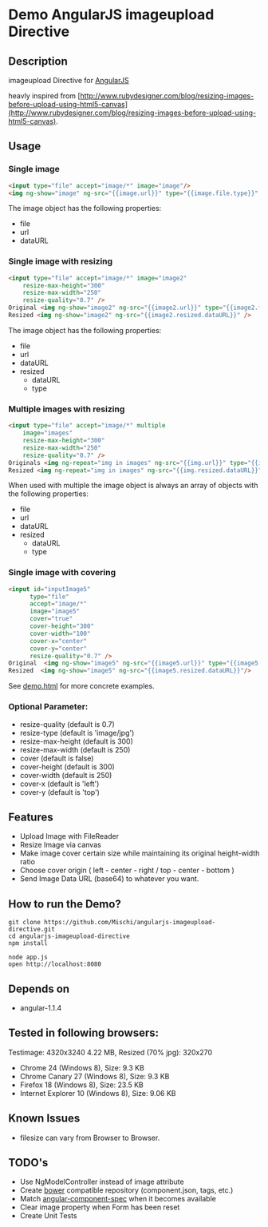 Demo AngularJS imageupload Directive
===============================

## Description

imageupload Directive for [AngularJS](http://angularjs.org/)

heavly inspired from [http://www.rubydesigner.com/blog/resizing-images-before-upload-using-html5-canvas](http://www.rubydesigner.com/blog/resizing-images-before-upload-using-html5-canvas).


## Usage

### Single image 

```html
<input type="file" accept="image/*" image="image"/>
<img ng-show="image" ng-src="{{image.url}}" type="{{image.file.type}}" />
```

The image object has the following properties:

- file
- url
- dataURL

### Single image with resizing

```html
<input type="file" accept="image/*" image="image2"
    resize-max-height="300"
    resize-max-width="250"
    resize-quality="0.7" />
Original <img ng-show="image2" ng-src="{{image2.url}}" type="{{image2.file.type}}" />
Resized <img ng-show="image2" ng-src="{{image2.resized.dataURL}}" />
```

The image object has the following properties:

- file
- url
- dataURL
- resized
    - dataURL
    - type

### Multiple images with resizing

```html
<input type="file" accept="image/*" multiple
    image="images"
    resize-max-height="300"
    resize-max-width="250"
    resize-quality="0.7" />
Originals <img ng-repeat="img in images" ng-src="{{img.url}}" type="{{img.file.type}}" />
Resized <img ng-repeat="img in images" ng-src="{{img.resized.dataURL}}" />
```

When used with multiple the image object is always an array of objects with the following properties:

- file
- url
- dataURL
- resized
    - dataURL
    - type

### Single image with covering

```html
<input id="inputImage5" 
	  type="file" 
	  accept="image/*" 
	  image="image5" 
	  cover="true" 
	  cover-height="300" 
	  cover-width="100" 
	  cover-x="center" 
	  cover-y="center" 
	  resize-quality="0.7" />            
Original  <img ng-show="image5" ng-src="{{image5.url}}" type="{{image5.file.type}}"/>
Resized  <img ng-show="image5" ng-src="{{image5.resized.dataURL}}"/>
```



See [demo.html](demo.html) for more concrete examples.

### Optional Parameter: 

- resize-quality (default is 0.7)
- resize-type (default is 'image/jpg')
- resize-max-height (default is 300)
- resize-max-width (default is 250)
- cover (default is false)
- cover-height (default is 300)
- cover-width (default is 250)
- cover-x (default is 'left')
- cover-y (default is 'top')


## Features

- Upload Image with FileReader
- Resize Image via canvas
- Make image cover certain size while maintaining its original height-width ratio
- Choose cover origin ( left - center - right / top - center - bottom )
- Send Image Data URL (base64) to whatever you want.

## How to run the Demo?

```Shell
git clone https://github.com/Mischi/angularjs-imageupload-directive.git
cd angularjs-imageupload-directive
npm install

node app.js
open http://localhost:8080
```

## Depends on

- angular-1.1.4

## Tested in following browsers:

Testimage: 4320x3240 4.22 MB, Resized (70% jpg): 320x270   

- Chrome 24 (Windows 8), Size: 9.3 KB
- Chrome Canary 27 (Windows 8), Size: 9.3 KB
- Firefox 18 (Windows 8), Size: 23.5 KB
- Internet Explorer 10 (Windows 8), Size: 9.06 KB

## Known Issues

- filesize can vary from Browser to Browser.


## TODO's

- Use NgModelController instead of image attribute
- Create [bower](http://bower.io/) compatible repository (component.json, tags, etc.)
- Match [angular-component-spec](https://github.com/PascalPrecht/angular-component-spec) when it becomes available
- Clear image property when Form has been reset
- Create Unit Tests
